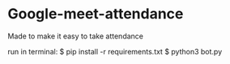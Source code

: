 # Google-meet-attendance


Made to make it easy to take attendance 

run in terminal:
$ pip install -r requirements.txt
$ python3 bot.py
